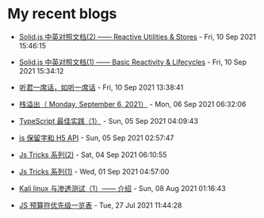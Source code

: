 # My recent blogs 
- [Solid.js 中英对照文档(2) —— Reactive Utilities & Stores](https://www.jonsam.site/2021/09/10/solid-js-reactive-utilities-stores/) - Fri, 10 Sep 2021 15:46:15 

- [Solid.js 中英对照文档(1) —— Basic Reactivity & Lifecycles](https://www.jonsam.site/2021/09/10/solid-js-basic-reactivity-lifecycles/) - Fri, 10 Sep 2021 15:34:12 

- [听君一席话，如听一席话](https://www.jonsam.site/2021/09/10/%e5%90%ac%e5%90%9b%e4%b8%80%e5%b8%ad%e8%af%9d%ef%bc%8c%e5%a6%82%e5%90%ac%e4%b8%80%e5%b8%ad%e8%af%9d/) - Fri, 10 Sep 2021 13:38:41 

- [栈溢出（ Monday, September 6, 2021）](https://www.jonsam.site/2021/09/06/stack-overflow-1/) - Mon, 06 Sep 2021 06:32:06 

- [TypeScript 最佳实践（1）](https://www.jonsam.site/2021/09/05/typescript-tricks-1/) - Sun, 05 Sep 2021 04:09:43 

- [js 保留字和 H5 API](https://www.jonsam.site/2021/09/05/js-reserved-words-and-h5-api/) - Sun, 05 Sep 2021 02:57:47 

- [Js Tricks 系列(2)](https://www.jonsam.site/2021/09/04/js-tricks-%e7%b3%bb%e5%88%972/) - Sat, 04 Sep 2021 06:10:55 

- [Js Tricks 系列(1)](https://www.jonsam.site/2021/09/01/js-tricks1/) - Wed, 01 Sep 2021 04:57:00 

- [Kali linux 与渗透测试（1）—— 介绍](https://www.jonsam.site/2021/08/08/kali-linux-%e4%b8%8e%e6%b8%97%e9%80%8f%e6%b5%8b%e8%af%95%ef%bc%881%ef%bc%89-%e4%bb%8b%e7%bb%8d/) - Sun, 08 Aug 2021 01:16:43 

- [JS 预算符优先级一览表](https://www.jonsam.site/2021/07/27/js_operator_precedence/) - Tue, 27 Jul 2021 11:44:28 

